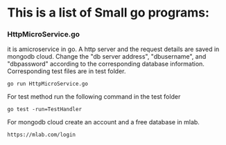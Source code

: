 # This is a list of Small go programs: 


 ### HttpMicroService.go 
  it is amicroservice in go.
  A http server and the request details are saved in mongodb cloud. 
  Change the "db server address", "dbusername", and "dbpassword" according to the corresponding database information.
  Corresponding test files are in test folder.
  
  ```
  go run HttpMicroService.go  
  ```
  For test method run the following command in the test folder
  
  ```
  go test -run=TestHandler
  ```
 For mongodb cloud create an account and a free database in mlab.
 
 ```
 https://mlab.com/login
 ```
